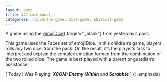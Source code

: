 ```yaml
---
layout: post
title: 441 emotionalji
categories: childrens-game, dice-game, physical-game
---
```

A game using the [emojiDice](http://www.foster-douglas.com/games/440-emojidice/){:target="_blank"} from yesterday’s post.

This game uses the Faces set of emojiDice.  In this children’s game, players rolls any two dice from the pack.  On the result, it’s the player’s task to interpret and explain the complex emotion formed from the combination of the two rolled dice.  The game is best played with a parent or guardian’s assistance.

[ Today I Was Playing: ***XCOM: Enemy Within*** and ***Scrabble*** ]
{: .emphasis}